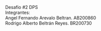 Desafio #2 DPS<br>
Integrantes:<br>
Angel Fernando Arevalo Beltran. AB200860<br>
Rodrigo Alberto Beltrán Reyes. BR200730<br>
